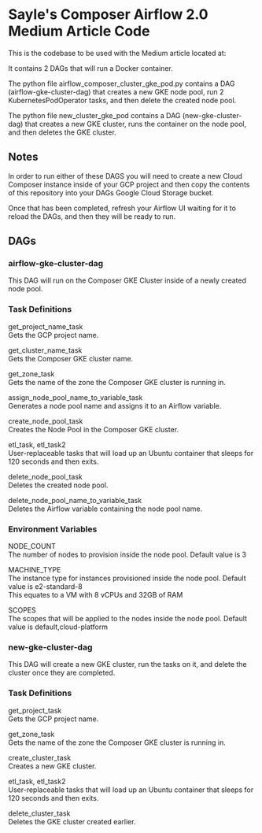 # Sayle's Composer Airflow 2.0 Medium Article Code

This is the codebase to be used with the Medium article located at: <Final URL goes here>

It contains 2 DAGs that will run a Docker container.

The python file airflow_composer_cluster_gke_pod.py contains a DAG (airflow-gke-cluster-dag) that creates a new GKE node pool, run 2 KubernetesPodOperator tasks, and then delete the created node pool.

The python file new_cluster_gke_pod contains a DAG (new-gke-cluster-dag) that creates a new GKE cluster, runs the container on the node pool, and then deletes the GKE cluster.

## Notes
In order to run either of these DAGS you will need to create a new Cloud Composer instance inside of your GCP project and then copy the contents of this repository into your DAGs Google Cloud Storage bucket.

Once that has been completed, refresh your Airflow UI waiting for it to reload the DAGs, and then they will be ready to run.

## DAGs
### airflow-gke-cluster-dag
This DAG will run on the Composer GKE Cluster inside of a newly created node pool.

### Task Definitions
get_project_name_task<br />
Gets the GCP project name.

get_cluster_name_task<br />
Gets the Composer GKE cluster name.

get_zone_task<br />
Gets the name of the zone the Composer GKE cluster is running in.

assign_node_pool_name_to_variable_task<br />
Generates a node pool name and assigns it to an Airflow variable.

create_node_pool_task<br />
Creates the Node Pool in the Composer GKE cluster.

etl_task, etl_task2<br />
User-replaceable tasks that will load up an Ubuntu container that sleeps for 120 seconds and then exits.

delete_node_pool_task<br />
Deletes the created node pool.

delete_node_pool_name_to_variable_task<br />
Deletes the Airflow variable containing the node pool name.

### Environment Variables
NODE_COUNT<br />
The number of nodes to provision inside the node pool. Default value is 3

MACHINE_TYPE<br />
The instance type for instances provisioned inside the node pool. Default value is e2-standard-8<br />
This equates to a VM with 8 vCPUs and 32GB of RAM

SCOPES<br />
The scopes that will be applied to the nodes inside the node pool. Default value is default,cloud-platform

### new-gke-cluster-dag
This DAG will create a new GKE cluster, run the tasks on it, and delete the cluster once they are completed.

### Task Definitions
get_project_task<br />
Gets the GCP project name.

get_zone_task<br />
Gets the name of the zone the Composer GKE cluster is running in.

create_cluster_task<br />
Creates a new GKE cluster.

etl_task, etl_task2<br />
User-replaceable tasks that will load up an Ubuntu container that sleeps for 120 seconds and then exits.

delete_cluster_task<br />
Deletes the GKE cluster created earlier.
